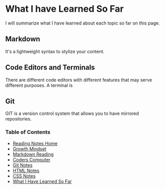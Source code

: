 # What I have Learned So Far
I will summarize what I have learned about each topic so far on this page.

## Markdown
It's a lightweight syntax to stylize your content.

## Code Editors and Terminals
There are different code editors with different features that may serve different purposes.  A terminal is 

## Git
GIT is a version control system that allows you to have mirrored repositories.

### Table of Contents
* [Reading Notes Home](README.md)
* [Growth Mindset](growth_mindset.md)
* [Markdown Reading](markdown.md)
* [Coders Computer](coders_computer.md)
* [Git Notes](git_notes.md)
* [HTML Notes](html_notes.md)
* [CSS Notes](cssnotes.md)
* [What I Have Learned So Far](learned_so_far.md)